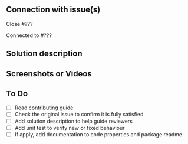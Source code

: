 ## Connection with issue(s)

<!-- If this pull request close some issue, use this reference to close it automatically -->
Close #???

<!-- Optional: other issues or pull requests related to this, but merging should not close it -->
Connected to #???

## Solution description

## Screenshots or Videos

<!-- Optional: to clearly demonstrate the feature or fix to help with testing and reviews -->

## To Do

- [ ] Read [contributing guide](https://github.com/flutter-form-builder-ecosystem/form_builder_image_picker/blob/main/CONTRIBUTING.md)
- [ ] Check the original issue to confirm it is fully satisfied
- [ ] Add solution description to help guide reviewers
- [ ] Add unit test to verify new or fixed behaviour
- [ ] If apply, add documentation to code properties and package readme

